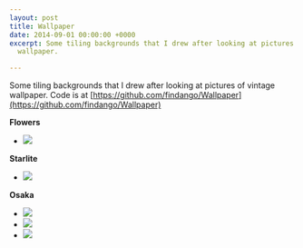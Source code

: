 ```yaml
---
layout: post
title: Wallpaper
date: 2014-09-01 00:00:00 +0000
excerpt: Some tiling backgrounds that I drew after looking at pictures of vintage
  wallpaper.

---
```

Some tiling backgrounds that I drew after looking at pictures of vintage wallpaper. Code is at [https://github.com/findango/Wallpaper](https://github.com/findango/Wallpaper)

**Flowers**

<ul class="small-block-grid-2 medium-block-grid-3"> <li> <a class="th" role="button" href="flowers.png">  <img src="flowers.png"> </a> </li> </ul>

**Starlite**

<ul class="small-block-grid-2 medium-block-grid-3">
  <li>
    <a class="th" role="button" href="starlite.png">
        <img src="starlite.png">
    </a>
  </li>
</ul>

**Osaka**

<ul class="small-block-grid-2 medium-block-grid-3">
<li>
<a class="th" role="button" href="osaka-blue.png">
<img src="osaka-blue.png">
</a>
</li>
<li>
<a class="th" role="button" href="osaka-green.png">
<img src="osaka-green.png">
</a>
</li>
<li>
<a class="th" role="button" href="osaka-brown.png">
<img src="osaka-brown.png">
</a>
</li>
</ul>